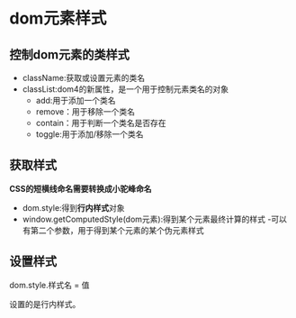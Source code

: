 # dom元素样式

## 控制dom元素的类样式

- className:获取或设置元素的类名
- classList:dom4的新属性，是一个用于控制元素类名的对象
  - add:用于添加一个类名
  - remove：用于移除一个类名
  - contain：用于判断一个类名是否存在
  - toggle:用于添加/移除一个类名


## 获取样式

**CSS的短横线命名需要转换成小驼峰命名**

- dom.style:得到**行内样式**对象
- window.getComputedStyle(dom元素):得到某个元素最终计算的样式
  -可以有第二个参数，用于得到某个元素的某个伪元素样式 


## 设置样式

dom.style.样式名 = 值

设置的是行内样式。